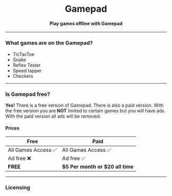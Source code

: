 <h1 align="center">
Gamepad<br>
<h4 align="center">
Play games offline with Gamepad
</h4>
</h1>
<hr>

<h3>What games are on the Gamepad?</h3>

- TicTacToe
- Snake
- Reflex Tester
- Speed tapper
- Checkers

<hr>

<h3>Is Gamepad free?</h3>

**Yes!** There is a free version of Gamepad. There is also a paid version. With the free version you are **NOT** limited to certain games but you will have ads. With the paid version all ads will be removed.

#### Prices
Free|Paid
----|----
All Games Access  ✅ | All Games Access  ✅
Ad free ❌ | Ad free ✅
**FREE** | **$5 Per month or $20 all time**
<hr>

### Licensing